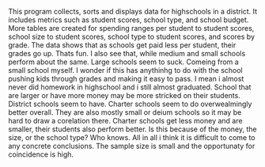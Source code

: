 This program collects, sorts and displays data for highschools in a district. It includes metrics such as student scores, school type, and school budget. More tables are created for spending ranges per student to student scores, school size to student scores, school type to student scores, and scores by grade. The data shows that as schools get paid less per student, their grades go up. Thats fun. I also see that, while medium and small schools perform about the same. Large schools seem to suck. Comeing from a small school myself. I wonder if this has anythinhg to do with the school pushing kids through grades and making it easy to pass. I mean i almost never did homework in highschool and i still almost graduated. School that are larger or have more money may be more stricked on their students. District schools seem to have. Charter schools seem to do overwealmingly better overall. They are also mostly small or deium schools so it may be hard to draw a corelation there. Charter schools get less money and are smaller, their students also perform better. Is this because of the money, the size, or the school type? Who knows. All in all i think it is difficult to come to any concrete conclusions. The sample size is small and the opportunaty for coincidence is high.
